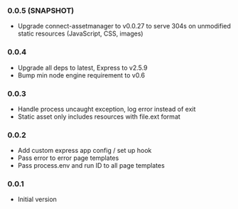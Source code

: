 ### 0.0.5 (SNAPSHOT)
* Upgrade connect-assetmanager to v0.0.27 to serve 304s on unmodified static resources (JavaScript, CSS, images)
 
### 0.0.4
* Upgrade all deps to latest, Express to v2.5.9
* Bump min node engine requirement to v0.6

### 0.0.3 
* Handle process uncaught exception, log error instead of exit
* Static asset only includes resources with file.ext format

### 0.0.2
* Add custom express app config / set up hook
* Pass error to error page templates
* Pass process.env and run ID to all page templates

### 0.0.1
* Initial version
